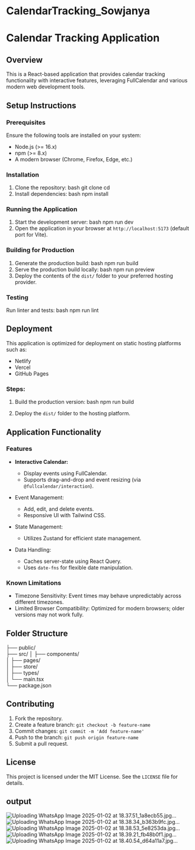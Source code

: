 # CalendarTracking_Sowjanya
# Calendar Tracking Application
## Overview
This is a React-based application that provides calendar tracking functionality with interactive features, leveraging FullCalendar and various modern web development tools.
## Setup Instructions
### Prerequisites
Ensure the following tools are installed on your system:
- Node.js (>= 16.x)
- npm (>= 8.x)
- A modern browser (Chrome, Firefox, Edge, etc.)
### Installation
1. Clone the repository:
   bash
   git clone <repository-url>
   cd <repository-folder>
2. Install dependencies:
   bash
   npm install
  
### Running the Application
1. Start the development server:
   bash
   npm run dev
2. Open the application in your browser at `http://localhost:5173` (default port for Vite).

### Building for Production
1. Generate the production build:
   bash
   npm run build
2. Serve the production build locally:
   bash
   npm run preview
3. Deploy the contents of the `dist/` folder to your preferred hosting provider.

### Testing
Run linter and tests:
bash
npm run lint
## Deployment
This application is optimized for deployment on static hosting platforms such as:
- Netlify
- Vercel
- GitHub Pages
### Steps:
1. Build the production version:
   bash
   npm run build
  
2. Deploy the `dist/` folder to the hosting platform.
## Application Functionality
### Features
- **Interactive Calendar:** 
  - Display events using FullCalendar.
  - Supports drag-and-drop and event resizing (via `@fullcalendar/interaction`).

- Event Management:
  - Add, edit, and delete events.
  - Responsive UI with Tailwind CSS.

- State Management:
  - Utilizes Zustand for efficient state management.

- Data Handling:
  - Caches server-state using React Query.
  - Uses `date-fns` for flexible date manipulation.

### Known Limitations
- Timezone Sensitivity: Event times may behave unpredictably across different timezones.
- Limited Browser Compatibility: Optimized for modern browsers; older versions may not work fully.

## Folder Structure
├── public/           
├── src/
│   ├── components/   
│   ├── pages/       
│   ├── store/        
│   ├── types/        
│   └── main.tsx      
└── package.json      
## Contributing
1. Fork the repository.
2. Create a feature branch: `git checkout -b feature-name`
3. Commit changes: `git commit -m 'Add feature-name'`
4. Push to the branch: `git push origin feature-name`
5. Submit a pull request.
## License
This project is licensed under the MIT License. See the `LICENSE` file for details.
## output
![Uploading WhatsApp Image 2025-01-02 at 18.37.51_1a8ecb55.jpg…]()
![Uploading WhatsApp Image 2025-01-02 at 18.38.34_b363b9fc.jpg…]()
![Uploading WhatsApp Image 2025-01-02 at 18.38.53_5e8253da.jpg…]()
![Uploading WhatsApp Image 2025-01-02 at 18.39.21_fb48b0f1.jpg…]()
![Uploading WhatsApp Image 2025-01-02 at 18.40.54_d64a11a7.jpg…]()


